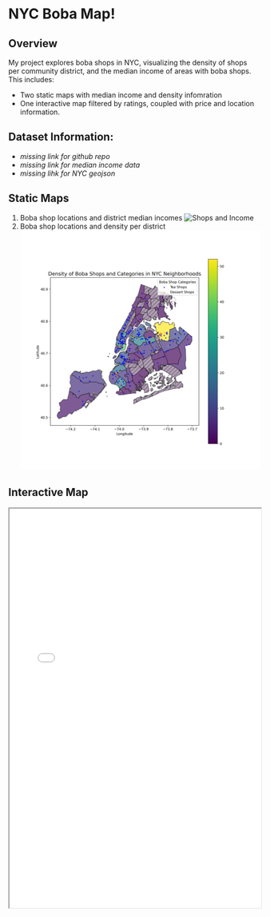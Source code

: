 # NYC Boba Map!

## Overview
My project explores boba shops in NYC, visualizing the density of shops per community district, and the median income of areas with boba shops. This includes:
- Two static maps with median income and density infomration
- One interactive map filtered by ratings, coupled with price and location information.

## Dataset Information:
- *missing link for github repo*
- *missing link for median income data*
- *missing lihk for NYC geojson*

## Static Maps
1. Boba shop locations and district median incomes
   ![Shops and Income](nyc_boba_shops_median_income.png)
2. Boba shop locations and density per district
   ![Boba Density](boba_shop_density_and_categories_map.png)

## Interactive Map
<iframe src="boba_nyc_map.html" width="100%" height="800px"></iframe>

